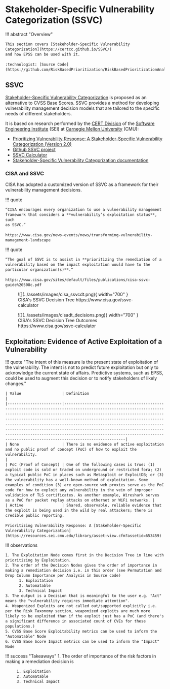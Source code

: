 # Stakeholder-Specific Vulnerability Categorization (SSVC)

<!-- 
note: the SSVC documentation site certcc.github.io/SSVC is slated to go online in mid-March 2024.
Until then, it just redirects to an SSVC calculator https://certcc.github.io/SSVC/ssvc-calc/
-->

!!! abstract "Overview"

    This section covers [Stakeholder-Specific Vulnerability Categorization](https://certcc.github.io/SSVC/)
    and how EPSS can be used with it.

    :technologist: [Source Code](https://github.com/RiskBasedPrioritization/RiskBasedPrioritizationAnalysis/blob/main/cisa_ssvc_dt/DT_from_scratch.ipynb) 
  

## SSVC

[Stakeholder-Specific Vulnerability Categorization](https://certcc.github.io/SSVC/) is proposed as an alternative to 
CVSS Base Scores. SSVC provides a method for developing vulnerability management decision models that are tailored to the
specific needs of different stakeholders. 

It is based on research performed by the [CERT Division](https://www.sei.cmu.edu/about/divisions/cert/)
of the [Software Engineering Institute](https://www.sei.cmu.edu) (SEI) at [Carnegie Mellon University](https://www.cmu.edu) (CMU):

- [Prioritizing Vulnerability Response: A Stakeholder-Specific Vulnerability Categorization (Version 2.0)](https://resources.sei.cmu.edu/library/asset-view.cfm?assetid=653459)
- [Github SSVC project](https://github.com/CERTCC/SSVC)
- [SSVC Calculator](https://certcc.github.io/SSVC/ssvc-calc/)
- [Stakeholder-Specific Vulnerability Categorization documentation](https://certcc.github.io/SSVC/)

### CISA and SSVC

CISA has adopted a customized version of SSVC as a framework for their vulnerability management decisions.

!!! quote

    “CISA encourages every organization to use a vulnerability management
    framework that considers a **vulnerability’s exploitation status**, such
    as SSVC.”

    https://www.cisa.gov/news-events/news/transforming-vulnerability-management-landscape
  
!!! quote

    “The goal of SSVC is to assist in **prioritizing the remediation of a
    vulnerability based on the impact exploitation would have to the
    particular organization(s)**.”

    https://www.cisa.gov/sites/default/files/publications/cisa-ssvc-guide%20508c.pdf


  
<figure markdown>
![](../assets/images/cisa_ssvcdt.png){ width="700" }
<figcaption>CISA's SSVC Decision Tree https://www.cisa.gov/ssvc-calculator</figcaption> 
</figure>
  
<figure markdown>
![](../assets/images/cisadt_decisions.png){ width="700" }
<figcaption>CISA's SSVC Decision Tree Outcomes https://www.cisa.gov/ssvc-calculator</figcaption> 
</figure>


## Exploitation: Evidence of Active Exploitation of a Vulnerability

!!! quote
    "The intent of this measure is the present state of exploitation of the
    vulnerability. The intent is not to predict future exploitation but only
    to acknowledge the current state of affairs. Predictive systems, such as
    EPSS, could be used to augment this decision or to notify stakeholders
    of likely changes."


    | Value                  | Definition                                                                                                                                                                                                                                                                                                                                                                                                                                                                                                                          |
    |------------------------|-------------------------------------------------------------------------------------------------------------------------------------------------------------------------------------------------------------------------------------------------------------------------------------------------------------------------------------------------------------------------------------------------------------------------------------------------------------------------------------------------------------------------------------|
    | None                   | There is no evidence of active exploitation and no public proof of concept (PoC) of how to exploit the vulnerability.                                                                                                                                                                                                                                                                                                                                                                                                               |
    | PoC (Proof of Concept) | One of the following cases is true: (1) exploit code is sold or traded on underground or restricted fora; (2) a typical public PoC in places such as Metasploit or ExploitDB; or (3) the vulnerability has a well-known method of exploitation. Some examples of condition (3) are open-source web proxies serve as the PoC code for how to exploit any vulnerability in the vein of improper validation of TLS certificates. As another example, Wireshark serves as a PoC for packet replay attacks on ethernet or WiFi networks. |
    | Active                 | Shared, observable, reliable evidence that the exploit is being used in the wild by real attackers; there is credible public reporting.                                             

    Prioritizing Vulnerability Response: A [Stakeholder-Specific Vulnerability Categorization](https://resources.sei.cmu.edu/library/asset-view.cfm?assetid=653459)
                                                                                                                                                                                                                                        

!!! observations
    
    1. The Exploitation Node comes first in the Decision Tree in line with prioritizing by Exploitation.
    2. The order of the Decision Nodes gives the order of importance in making a remediation decision i.e. in this order (see Permutation and Drop Column Importance per Analysis in Source code)
          1. Exploitation
          2. Automatable
          3. Technical Impact
    3. The output is a Decision that is meaningful to the user e.g. "Act" means the "vulnerability requires immediate attention".
    4. Weaponized Exploits are not called out/supported explicitly i.e. per the Risk Taxonomy section, weaponized exploits are much more likely to be exploited than if the exploit just has a PoC (and there's a significant difference in associated count of CVEs for these populations.)
    5. CVSS Base Score Exploitability metrics can be used to inform the "Automatable" Node
    6. CVSS Base Score Impact metrics can be used to inform the "Impact" Node

!!! success "Takeaways"
    1. The order of importance of the risk factors in making a remediation decision is

         1. Exploitation
         2. Automatable
         3. Technical Impact


